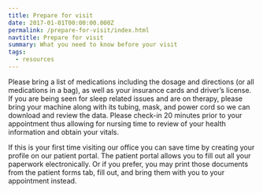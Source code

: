 ```yaml
---
title: Prepare for visit
date: 2017-01-01T00:00:00.000Z
permalink: /prepare-for-visit/index.html
navtitle: Prepare for visit
summary: What you need to know before your visit
tags:
  - resources
---
```

Please bring a list of medications including the dosage and directions (or all medications in a bag), as well as your insurance cards and driver’s license. If you are being seen for sleep related issues and are on therapy, please bring your machine along with its tubing, mask, and power cord so we can download and review the data. Please check-in 20 minutes prior to your appointment thus allowing for nursing time to review of your health information and obtain your vitals.

If this is your first time visiting our office you can save time by creating your profile on our patient portal. The patient portal allows you to fill out all your paperwork electronically. Or if you prefer, you may print those documents from the patient forms tab, fill out, and bring them with you to your appointment instead.